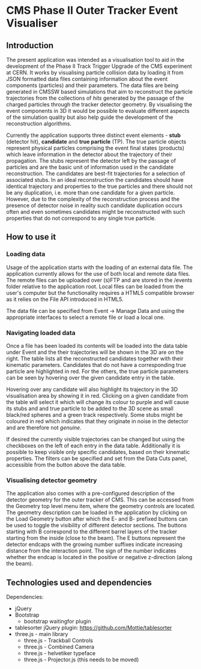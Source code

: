 
# CMS Phase II Outer Tracker Event Visualiser

## Introduction

The present application was intended as a visualisation tool to aid in the development of the Phase II Track Trigger Upgrade of the CMS experiment at CERN. It works by visualising particle collision data by loading it from  JSON formatted data files containing information about the event components (particles) and their parameters. The data files are being generated in CMSSW based simulations that aim to reconstruct the particle trajectories from the collections of *hits* generated by the passage of the charged particles through the tracker detector geometry. By visualising the event components in 3D it would be possible to evaluate different aspects of the simulation quality but also help guide the development of the reconstruction algorithms.

Currently the application supports three distinct event elements - **stub** (detector hit), **candidate** and **true particle** (TP). The true particle objects represent physical particles comprising the event final states (products) which leave information in the detector about the trajectory of their propagation. The stubs represent the detector left by the passage of particles and are the basic unit of information used in the candidate reconstruction. The candidates are best-fit trajectories for a selection of associated stubs. In an ideal reconstruction the candidates should have identical trajectory and properties to the true particles and there should not be any duplication, i.e. more than one candidate for a given particle. However, due to the complexity of the reconstruction process and the presence of detector noise in reality such candidate duplication occurs often and even sometimes candidates might be reconstructed with such properties that do not correspond to any single true particle. 

## How to use it

### Loading data

Usage of the application starts with the loading of an external data file. The application currently allows for the use of both local and remote data files. The remote files can be uploaded over (s)FTP and are stored in the /events folder relative to the application root. Local files can be loaded from the user's computer but the functionality requires a HTML5 compatible browser as it relies on the File API introduced in HTML5. 

The data file can be specified from Event -> Manage Data and using the appropriate interfaces to select a remote file or load a local one. 

### Navigating loaded data

Once a file has been loaded its contents will be loaded into the data table under Event and the their trajectories will be shown in the 3D are on the right. The table lists all the reconstructed candidates together with their kinematic parameters. Candidates that do not have a corresponding true particle are highlighted in red. For the others, the true particle parameters can be seen by hovering over the given candidate entry in the table. 

Hovering over any candidate will also highlight its trajectory in the 3D visualisation area by showing it in red. Clicking on a given candidate from the table will select it which will change its colour to purple and will cause its stubs and and true particle to be added to the 3D scene as small black/red spheres and a green track respectively. Some stubs might be coloured in red which indicates that they originate in noise in the detector and are therefore not *genuine*. 

If desired the currently visible trajectories can be changed but using the checkboxes on the left of each entry in the data table. Additionally it is possible to keep visible only specific candidates, based on their kinematic properties. The filters can be specified and set from the Data Cuts panel, accessible from the button above the data table.

### Visualising detector geometry

The application also comes with a pre-configured description of the detector geometry for the outer tracker of CMS. This can be accessed from the Geometry top level menu item, where the geometry controls are located. The geometry description can be loaded in the application by clicking on the Load Geometry button after which the E- and B- prefixed buttons can be used to toggle the visibility of different detector sections. The buttons starting with B correspond to the different barrel layers of the tracker starting from the inside (close to the beam). The E buttons represent the detector endcaps with the growing number suffixes indicate increasing distance from the interaction point. The sign of the number indicates whether the endcap is located in the positive or negative z-direction (along the beam).

## Technologies used and dependencies

Dependencies:
- jQuery
- Bootstrap
  + bootstrap waitingfor plugin 
- tablesorter jQuery plugin: https://github.com/Mottie/tablesorter
- three.js - main library
  + three.js - Trackball Controls
  + three.js - Combined Camera
  + three.js - helvetiker typeface
  + three.js - Projector.js (this needs to be moved)
